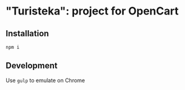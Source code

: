 # "Turisteka": project for OpenCart

## Installation

`npm i`

## Development

Use `gulp` to emulate on Chrome
